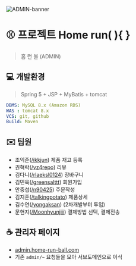 ![ADMIN-banner](https://github.com/vz4repo/Home-run-ball/assets/50684258/b863cd4a-71dc-436f-94bb-2b17174c6682)
# ⚾️ 프로젝트 Home run( ){ }

> 홈 런 볼 (ADMIN)

## 💻 개발환경

> Spring 5 + JSP + MyBatis + tomcat

```yaml
DBMS: MySQL 8.x (Amazon RDS)
WAS : tomcat 8.x
VCS: git, github
Build: Maven
```

## ✉️ 팀원

- 조익준([/ikkjun](https://github.com/ikkjun)) 제품 재고 등록
- 권혁락([/vz4repo](https://github.com/vz4repo)) 리뷰
- 김다니([/rlaeksl0124](https://github.com/rlaeksl0124)) 장바구니
- 김민욱([/greensalttt](https://github.com/greensalttt)) 회원가입
- 안중섭([/n90425](https://github.com/n90425)) 주문작성
- 김지훈([/talkingpotato](https://github.com/talkingpotato)) 제품상세
- 김수연([/yongaksan](https://github.com/yongaksan)) (2차개발부터 투입)
- 문현지([/Moonhyunjiii](https://github.com/Moonhyunjiii)) 결제방법 선택, 결제전송

## ☕️ 관리자 페이지

- [admin.home-run-ball.com](admin.home-run-ball.com)
- 기존 `admin/~` 요청들을 모아 서브도메인으로 이식
